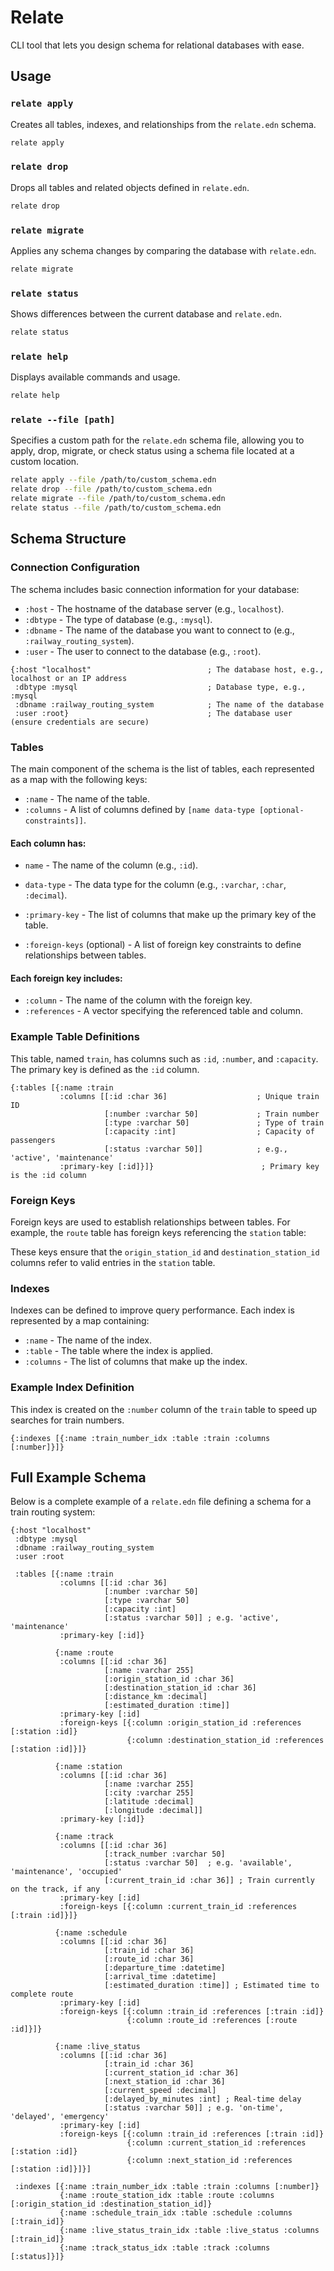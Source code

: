 # Relate
CLI tool that lets you design schema for relational databases with ease.

## Usage

### `relate apply`
Creates all tables, indexes, and relationships from the `relate.edn` schema.

```bash
relate apply
```

### `relate drop`
Drops all tables and related objects defined in `relate.edn`.

```bash
relate drop
```

### `relate migrate`
Applies any schema changes by comparing the database with `relate.edn`.

```bash
relate migrate
```

### `relate status`
Shows differences between the current database and `relate.edn`.

```bash
relate status
```

### `relate help`
Displays available commands and usage.

```bash
relate help
```

### `relate --file [path]`
Specifies a custom path for the `relate.edn` schema file, allowing you to apply, drop, migrate, or check status using a schema file located at a custom location.

```bash
relate apply --file /path/to/custom_schema.edn
relate drop --file /path/to/custom_schema.edn
relate migrate --file /path/to/custom_schema.edn
relate status --file /path/to/custom_schema.edn
``` 


## Schema Structure

### Connection Configuration

The schema includes basic connection information for your database:

- `:host` - The hostname of the database server (e.g., `localhost`).
- `:dbtype` - The type of database (e.g., `:mysql`).
- `:dbname` - The name of the database you want to connect to (e.g., `:railway_routing_system`).
- `:user` - The user to connect to the database (e.g., `:root`).

```edn
{:host "localhost"                          ; The database host, e.g., localhost or an IP address
 :dbtype :mysql                             ; Database type, e.g., :mysql
 :dbname :railway_routing_system            ; The name of the database
 :user :root}                               ; The database user (ensure credentials are secure)
```

### Tables

The main component of the schema is the list of tables, each represented as a map with the following keys:

- `:name` - The name of the table.
- `:columns` - A list of columns defined by `[name data-type [optional-constraints]]`.

#### Each column has:

- `name` - The name of the column (e.g., `:id`).
- `data-type` - The data type for the column (e.g., `:varchar`, `:char`, `:decimal`).

- `:primary-key` - The list of columns that make up the primary key of the table.
- `:foreign-keys` (optional) - A list of foreign key constraints to define relationships between tables.

#### Each foreign key includes:

- `:column` - The name of the column with the foreign key.
- `:references` - A vector specifying the referenced table and column.

### Example Table Definitions

This table, named `train`, has columns such as `:id`, `:number`, and `:capacity`. The primary key is defined as the `:id` column.

```edn
{:tables [{:name :train
           :columns [[:id :char 36]                    ; Unique train ID
                     [:number :varchar 50]             ; Train number
                     [:type :varchar 50]               ; Type of train
                     [:capacity :int]                  ; Capacity of passengers
                     [:status :varchar 50]]            ; e.g., 'active', 'maintenance'
           :primary-key [:id]}]}                        ; Primary key is the :id column
```

### Foreign Keys

Foreign keys are used to establish relationships between tables. For example, the `route` table has foreign keys referencing the `station` table:

These keys ensure that the `origin_station_id` and `destination_station_id` columns refer to valid entries in the `station` table.

### Indexes

Indexes can be defined to improve query performance. Each index is represented by a map containing:

- `:name` - The name of the index.
- `:table` - The table where the index is applied.
- `:columns` - The list of columns that make up the index.

### Example Index Definition

This index is created on the `:number` column of the `train` table to speed up searches for train numbers.
```edn
{:indexes [{:name :train_number_idx :table :train :columns [:number]}]}
```

## Full Example Schema

Below is a complete example of a `relate.edn` file defining a schema for a train routing system:

```edn
{:host "localhost"
 :dbtype :mysql
 :dbname :railway_routing_system
 :user :root

 :tables [{:name :train
           :columns [[:id :char 36]
                     [:number :varchar 50]
                     [:type :varchar 50]
                     [:capacity :int]
                     [:status :varchar 50]] ; e.g. 'active', 'maintenance'
           :primary-key [:id]}

          {:name :route
           :columns [[:id :char 36]
                     [:name :varchar 255]
                     [:origin_station_id :char 36]
                     [:destination_station_id :char 36]
                     [:distance_km :decimal]
                     [:estimated_duration :time]]
           :primary-key [:id]
           :foreign-keys [{:column :origin_station_id :references [:station :id]}
                          {:column :destination_station_id :references [:station :id]}]}

          {:name :station
           :columns [[:id :char 36]
                     [:name :varchar 255]
                     [:city :varchar 255]
                     [:latitude :decimal]
                     [:longitude :decimal]]
           :primary-key [:id]}

          {:name :track
           :columns [[:id :char 36]
                     [:track_number :varchar 50]
                     [:status :varchar 50]  ; e.g. 'available', 'maintenance', 'occupied'
                     [:current_train_id :char 36]] ; Train currently on the track, if any
           :primary-key [:id]
           :foreign-keys [{:column :current_train_id :references [:train :id]}]}

          {:name :schedule
           :columns [[:id :char 36]
                     [:train_id :char 36]
                     [:route_id :char 36]
                     [:departure_time :datetime]
                     [:arrival_time :datetime]
                     [:estimated_duration :time]] ; Estimated time to complete route
           :primary-key [:id]
           :foreign-keys [{:column :train_id :references [:train :id]}
                          {:column :route_id :references [:route :id]}]}

          {:name :live_status
           :columns [[:id :char 36]
                     [:train_id :char 36]
                     [:current_station_id :char 36]
                     [:next_station_id :char 36]
                     [:current_speed :decimal]
                     [:delayed_by_minutes :int] ; Real-time delay
                     [:status :varchar 50]] ; e.g. 'on-time', 'delayed', 'emergency'
           :primary-key [:id]
           :foreign-keys [{:column :train_id :references [:train :id]}
                          {:column :current_station_id :references [:station :id]}
                          {:column :next_station_id :references [:station :id]}]}]

 :indexes [{:name :train_number_idx :table :train :columns [:number]}
           {:name :route_station_idx :table :route :columns [:origin_station_id :destination_station_id]}
           {:name :schedule_train_idx :table :schedule :columns [:train_id]}
           {:name :live_status_train_idx :table :live_status :columns [:train_id]}
           {:name :track_status_idx :table :track :columns [:status]}]}
```
